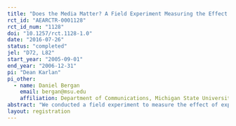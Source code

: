 ```yaml
---
title: "Does the Media Matter? A Field Experiment Measuring the Effect of Newspapers on Voting Behavior and Political Opinions"
rct_id: "AEARCTR-0001128"
rct_id_num: "1128"
doi: "10.1257/rct.1128-1.0"
date: "2016-07-26"
status: "completed"
jel: "D72, L82"
start_year: "2005-09-01"
end_year: "2006-12-31"
pi: "Dean Karlan"
pi_other:
  - name: Daniel Bergan
    email: bergan@msu.edu
    affiliation: Department of Communications, Michigan State University
abstract: "We conducted a field experiment to measure the effect of exposure to newspapers on political behavior and opinion. Before the 2005 Virginia gubernatorial election, we randomly assigned individuals to a Washington Post free subscription treatment, a Washington Times free subscription treatment, or a control treatment. We find no effect of either paper on political knowledge, stated opinions, or turnout in post-election survey and voter data. However, receiving either paper led to more support for the Democratic candidate, suggesting that media slant mattered less in this case than media exposure. Some evidence from voting records also suggests that receiving either paper led to increased 2006 voter turnout."
layout: registration
---
```


